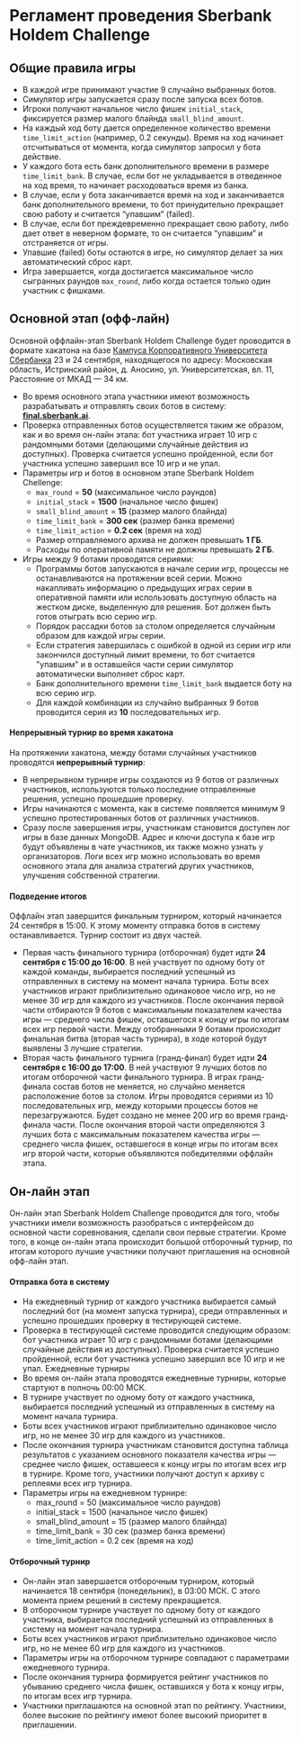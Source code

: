 # Регламент проведения Sberbank Holdem Challenge

## Общие правила игры

- В каждой игре принимают участие 9 случайно выбранных ботов.
- Симулятор игры запускается сразу после запуска всех ботов.
- Игроки получают начальное число фишек `initial_stack`, фиксируется размер малого блайнда `small_blind_amount`.
- На каждый ход боту дается определенное количество времени `time_limit_action` (например, 0.2 секунды). Время на ход начинает отсчитываться от момента, когда симулятор запросил у бота действие.
- У каждого бота есть банк дополнительного времени в размере `time_limit_bank`. В случае, если бот не укладывается в отведенное на ход время, то начинает расходоваться время из банка.
- В случае, если у бота заканчивается время на ход и заканчивается банк дополнительного времени, то бот принудительно прекращает свою работу и считается “упавшим” (failed).
- В случае, если бот преждевременно прекращает свою работу, либо дает ответ в неверном формате, то он считается “упавшим” и отстраняется от игры.
- Упавшие (failed) боты остаются в игре, но симулятор делает за них автоматический сброс карт.
- Игра завершается, когда достигается максимальное число сыгранных раундов `max_round`, либо когда остается только один участник с фишками.

## Основной этап (офф-лайн)

Основной оффлайн-этап Sberbank Holdem Challenge будет проводится в формате хакатона на базе [Кампуса Корпоративного Университета Сбербанка](http://www.sberbank-university.ru/ru/campus/) 23 и 24 сентября, находящегося по адресу: Московская область, Истринский район, д. Аносино, ул. Университетская, вл. 11, Расстояние от МКАД — 34 км. 

- Во время основного этапа участники имеют возможность разрабатывать и отправлять своих ботов в систему: [**final.sberbank.ai**](https://final.sberbank.ai).
- Проверка отправленных ботов осуществляется таким же образом, как и во время он-лайн этапа: бот участника играет 10 игр с рандомными ботами (делающими случайные действия из доступных). Проверка считается успешно пройденной, если бот участника успешно завершил все 10 игр и не упал.
- Параметры игр и ботов в основном этапе Sberbank Holdem Chellenge:
  - `max_round` = **50** (максимальное число раундов)
  - `initial_stack` = **1500** (начальное число фишек)
  - `small_blind_amount` = **15** (размер малого блайнда)
  - `time_limit_bank` = **300 сек** (размер банка времени)
  - `time_limit_action` = **0.2 сек** (время на ход)
  - Размер отправляемого архива не должен превышать 	**1 ГБ**.
  - Расходы по оперативной памяти не должны превышать **2 ГБ**.
- Игры между 9 ботами проводятся сериями:
  - Программы ботов запускаются в начале серии игр, процессы не останавливаются на протяжении всей серии. Можно накапливать информацию о предыдущих играх серии в оперативной памяти или использовать доступную область на жестком диске, выделенную для решения. Бот должен быть готов отыграть всю серию игр.
  - Порядок рассадки ботов за столом определяется случайным образом для каждой игры серии.
  - Если стратегия завершилась с ошибкой в одной из серии игр или закончился доступный лимит времени, то бот считается "упавшим" и в оставшейся части серии симулятор автоматически выполняет сброс карт.
  - Банк дополнительного времени `time_limit_bank` выдается боту на всю серию игр.
  - Для каждой комбинации из случайно выбранных 9 ботов проводится серия из **10** последовательных игр.

#### Непрерывный турнир во время хакатона
На протяжении хакатона, между ботами случайных участников проводятся **непрерывный турнир**:
  - В непрерывном турнире игры создаются из 9 ботов от различных участников, используются только последние отправленные решения, успешно прошедшие проверку.
  - Игры начинаются с момента, как в системе появляется минимум 9 успешно протестированных ботов от различных участников.
  - Сразу после завершения игры, участникам становится доступен лог игры в базе данных MongoDB. Адрес и ключи доступа к базе игр будут объявлены в чате участников, их также можно узнать у организаторов. Логи всех игр можно использовать во время основного этапа для анализа стратегий других участников, улучшения собственной стратегии.

#### Подведение итогов
Оффлайн этап завершится финальным турниром, который начинается 24 сентября в 15:00. К этому моменту отправка ботов в систему останавливается. Турнир состоит из двух частей.
  - Первая часть финального турнира (отборочная) будет идти **24 сентября с 15:00 до 16:00**. В ней участвует по одному боту от каждой команды, выбирается последний успешный из отправленных в систему на момент начала турнира. Боты всех участников играют приблизительно одинаковое число игр, но не менее 30 игр для каждого из участников. После окончания первой части отбираются 9 ботов с максимальным показателем качества игры — среднего числа фишек, оставшегося к концу игры по итогам всех игр первой части. Между отобранными 9 ботами происходит финальная битва (вторая часть турнира), в ходе которой будут выявлены 3 лучшие стратегии.
  - Вторая часть финального турнига (гранд-финал) будет идти **24 сентября с 16:00 до 17:00**. В ней участвуют 9 лучших ботов по итогам отборочной части финального турнира. В играх гранд-финала состав ботов не меняется, но случайно меняется расположение ботов за столом. Игры проводятся сериями из 10 последовательных игр, между которыми процессы ботов не перезагружаются. Будет создано не менее 200 игр во время гранд-финала части. После окончания второй части определяются 3 лучших бота с максимальным показателем качества игры — среднего числа фишек, оставшегося в конце игры по итогам всех игр второй части, которые объявляются победителями оффлайн этапа.


## Он-лайн этап

Он-лайн этап Sberbank Holdem Challenge проводится для того, чтобы участники имели возможность разобраться с интерфейсом до основной части соревнования, сделали свои первые стратегии. Кроме того, в конце он-лайн этапа происходит большой отборочный турнир, по итогам которого лучшие участники получают приглашения на основной офф-лайн этап.

#### Отправка бота в систему

- На ежедневный турнир от каждого участника выбирается самый последний бот (на момент запуска турнира), среди отправленных и успешно прошедших проверку в тестирующей системе.
- Проверка в тестирующей системе проводится следующим образом: бот участника играет 10 игр с рандомными ботами (делающими случайные действия из доступных). Проверка считается успешно пройденной, если бот участника успешно завершил все 10 игр и не упал.
Ежедневные турниры
- Во время он-лайн этапа проводятся ежедневные турниры, которые стартуют в полночь 00:00 МСК.
- В турнире участвует по одному боту от каждого участника, выбирается последний успешный из отправленных в систему на момент начала турнира.
- Боты всех участников играют приблизительно одинаковое число игр, но не менее 30 игр для каждого из участников.
- После окончания турнира участникам становится доступна таблица результатов с указанием основного показателя качества игры — среднее число фишек, оставшееся к концу игры по итогам всех игр в турнире. Кроме того, участники получают доступ к архиву с реплеями всех игр турнира.
- Параметры игры на ежедневном турнире:
  - max_round = 50 (максимальное число раундов)
  - initial_stack = 1500 (начальное число фишек)
  - small_blind_amount = 15 (размер малого блайнда)
  - time_limit_bank = 30 сек (размер банка времени)
  - time_limit_action = 0.2 сек (время на ход)

#### Отборочный турнир

- Он-лайн этап завершается отборочным турниром, который начинается 18 сентября (понедельник), в 03:00 МСК. С этого момента прием решений в систему прекращается.
- В отборочном турнире участвует по одному боту от каждого участника, выбирается последний успешный из отправленных в систему на момент начала турнира.
- Боты всех участников играют приблизительно одинаковое число игр, но не менее 60 игр для каждого из участников.
- Параметры игры на отборочном турнире совпадают с параметрами ежедневного турнира.
- После окончания турнира формируется рейтинг участников по убыванию среднего числа фишек, оставшихся у бота к концу игры, по итогам всех игр турнира.
- Участники приглашаются на основной этап по рейтингу. Участники, более высокие по рейтингу имеют более высокий приоритет в приглашении.
